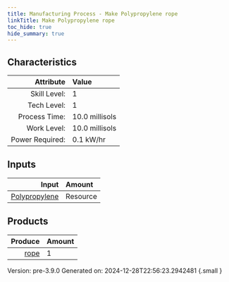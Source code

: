 ```yaml
---
title: Manufacturing Process - Make Polypropylene rope
linkTitle: Make Polypropylene rope
toc_hide: true
hide_summary: true
---
```



## Characteristics

| Attribute      | Value |
|--------:|:------|
|Skill Level:|1|
|Tech Level:|1|
|Process Time:|10.0 millisols|
|Work Level:|10.0 millisols|
|Power Required:|0.1 kW/hr|

## Inputs

| Input      | Amount |
|--------:|:------|
|[Polypropylene](/docs/definitions/resource/polypropylene)|Resource|2.0 kg|

## Products


| Produce      | Amount |
|--------:|:------|
|[rope](/docs/definitions/part/rope)|1|


Version: pre-3.9.0 Generated on: 2024-12-28T22:56:23.2942481
{.small }

